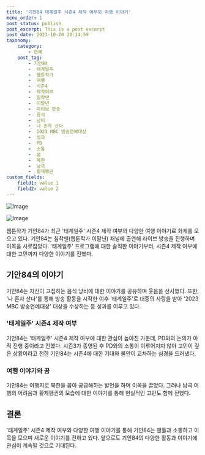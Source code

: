 ```yaml
---
title: '기안84 태계일주 시즌4 제작 여부와 여행 이야기'
menu_order: 1
post_status: publish
post_excerpt: This is a post excerpt
post_date: 2023-10-20 20:14:59
taxonomy:
    category:
        - 연예
    post_tag:
        - 기안84
        -  태계일주
        -  웹툰작가
        -  여행
        -  시즌4
        -  제작여부
        -  침착맨
        -  이말년
        -  라이브 방송
        -  음식
        -  낭비
        -  나 혼자 산다
        -  2023 MBC 방송연예대상
        -  성과
        -  PD
        -  소통
        -  꿈
        -  북한
        -  남극
        -  황제펭귄
custom_fields:
    field1: value 1
    field2: value 2
---
```


![Image](https://mimgnews.pstatic.net/image/311/2024/02/06/0001689276_001_20240206175103850.jpg?type=w540)

![Image](https://ssl.pstatic.net/mimgnews/image/311/2024/02/06/0001689276_002_20240206175103878.jpg?type=w540)


웹툰작가 기안84가 최근 '태계일주' 시즌4 제작 여부와 다양한 여행 이야기로 화제를 모으고 있다. 기안84는 침착맨(웹툰작가 이말년) 채널에 출연해 라이브 방송을 진행하며 이목을 사로잡았다. '태계일주' 프로그램에 대한 솔직한 이야기부터, 시즌4 제작 여부에 대한 고민까지 다양한 이야기를 전했다. 

## 기안84의 이야기

기안84는 자신이 고집하는 음식 낭비에 대한 이야기를 공유하며 웃음을 선사했다. 또한, '나 혼자 산다'를 통해 방송 활동을 시작한 이후 '태계일주'로 대중의 사랑을 받아 '2023 MBC 방송연예대상' 대상을 수상하는 등 성과를 이루고 있다. 

### '태계일주' 시즌4 제작 여부

기안84는 '태계일주' 시즌4 제작 여부에 대한 관심이 높아진 가운데, PD와의 논의가 아직 진행 중이라고 전했다. 시즌3가 종영된 후 PD와의 소통이 이루어지지 않아 고민이 깊은 상황이라고 전한 기안84는 시즌4에 대한 기대와 불안이 교차하는 심경을 드러냈다.

### 여행 이야기와 꿈

기안84는 여행지로 북한을 꼽아 궁금해하는 발언을 하며 이목을 끌었다. 그러나 남극 여행의 어려움과 황제펭귄의 모습에 대한 이야기를 통해 현실적인 고민도 함께 전했다. 

## 결론

'태계일주' 시즌4 제작 여부와 다양한 여행 이야기를 통해 기안84는 팬들과 소통하고 이목을 모으며 새로운 이야기를 전하고 있다. 앞으로도 기안84의 다양한 활동과 이야기에 관심이 계속될 것으로 기대된다. 
